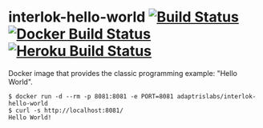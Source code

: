 # interlok-hello-world [![Build Status](https://travis-ci.org/mcwarman/interlok-hello-world.svg?branch=master)](https://travis-ci.org/adaptris-labs/interlok-hello-world) [![Docker Build Status](https://img.shields.io/docker/pulls/adaptrislabs/interlok-hello-world.svg)](https://hub.docker.com/r/adaptrislabs/interlok-hello-world/) [![Heroku Build Status](https://heroku-badge.herokuapp.com/?app=interlok-hello-world&svg=1)](https://interlok-hello-world.herokuapp.com/)

Docker image that provides the classic programming example: "Hello World".

```
$ docker run -d --rm -p 8081:8081 -e PORT=8081 adaptrislabs/interlok-hello-world
$ curl -s http://localhost:8081/
Hello World!
```

